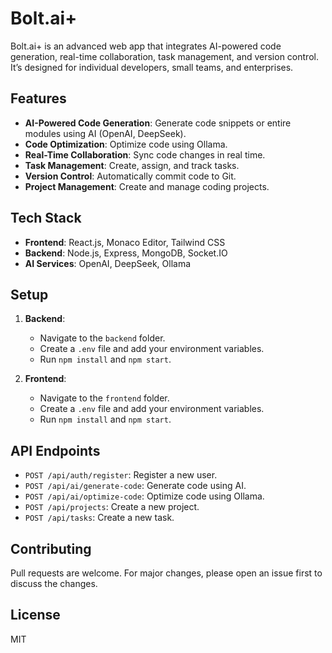 # Bolt.ai+

Bolt.ai+ is an advanced web app that integrates AI-powered code generation, real-time collaboration, task management, and version control. It’s designed for individual developers, small teams, and enterprises.

## Features
- **AI-Powered Code Generation**: Generate code snippets or entire modules using AI (OpenAI, DeepSeek).
- **Code Optimization**: Optimize code using Ollama.
- **Real-Time Collaboration**: Sync code changes in real time.
- **Task Management**: Create, assign, and track tasks.
- **Version Control**: Automatically commit code to Git.
- **Project Management**: Create and manage coding projects.

## Tech Stack
- **Frontend**: React.js, Monaco Editor, Tailwind CSS
- **Backend**: Node.js, Express, MongoDB, Socket.IO
- **AI Services**: OpenAI, DeepSeek, Ollama

## Setup
1. **Backend**:
   - Navigate to the `backend` folder.
   - Create a `.env` file and add your environment variables.
   - Run `npm install` and `npm start`.

2. **Frontend**:
   - Navigate to the `frontend` folder.
   - Create a `.env` file and add your environment variables.
   - Run `npm install` and `npm start`.

## API Endpoints
- `POST /api/auth/register`: Register a new user.
- `POST /api/ai/generate-code`: Generate code using AI.
- `POST /api/ai/optimize-code`: Optimize code using Ollama.
- `POST /api/projects`: Create a new project.
- `POST /api/tasks`: Create a new task.

## Contributing
Pull requests are welcome. For major changes, please open an issue first to discuss the changes.

## License
MIT
